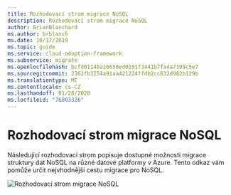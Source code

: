 ```yaml
---
title: Rozhodovací strom migrace NoSQL
description: Rozhodovací strom migrace NoSQL
author: BrianBlanchard
ms.author: brblanch
ms.date: 10/17/2019
ms.topic: guide
ms.service: cloud-adoption-framework
ms.subservice: migrate
ms.openlocfilehash: bcfd01148a16658ed0191f3441b7fa4a7199c5e7
ms.sourcegitcommit: 2362fb3154a91aa421224ffdb2cc632d982b129b
ms.translationtype: MT
ms.contentlocale: cs-CZ
ms.lasthandoff: 01/28/2020
ms.locfileid: "76803326"
---
```

# <a name="nosql-migration-decision-tree"></a>Rozhodovací strom migrace NoSQL

Následující rozhodovací strom popisuje dostupné možnosti migrace struktury dat NoSQL na různé datové platformy v Azure. Tento odkaz vám pomůže určit nejvhodnější cestu migrace pro NoSQL.

![Rozhodovací strom migrace NoSQL](../../_images/innovate/considerations/no-sql-decision-tree.png)
